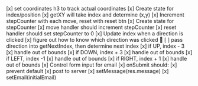 [x] set coordinates h3 to track actual coordinates
    [x] Create state for index/position
    [x] getXY will take index and determine (x,y)
[x] Increment stepCounter with each move, reset with reset btn
    [x] Create state for stepCounter
    [x] move handler should increment stepCounter
    [x] reset handler should set stepCounter to 0
[x] Update index when a direction is clicked
    [x] figure out how to know which direction was clicked 🤔
    [ ] pass direction into getNextIndex, then determine next index
        [x] if UP, index - 3
            [x] handle out of bounds
        [x] if DOWN, index + 3
            [x] handle out of bounds
        [x] if LEFT, index -1
            [x] handle out of bounds
        [x] if RIGHT, index + 1
            [x] handle out of bounds
[x] Control form input for email
[x] onSubmit should:
    [x] prevent default
    [x] post to server
    [x] setMessage(res.message)
    [x] setEmail(initialEmail)
